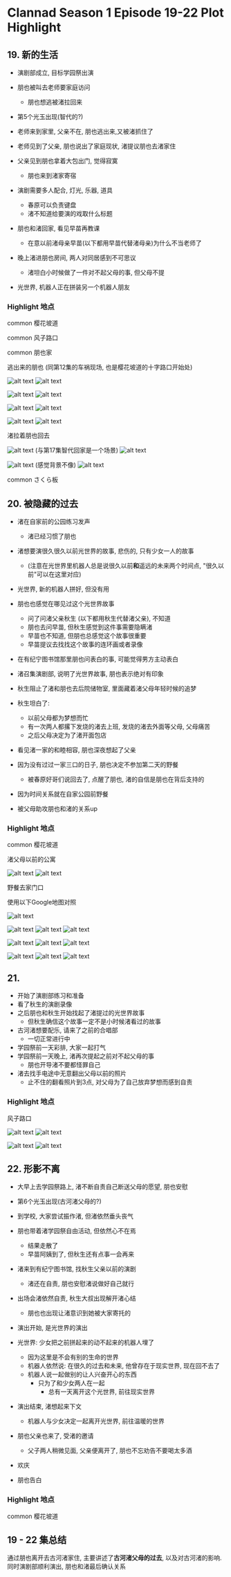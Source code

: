 # Clannad Season 1 Episode 19-22 Plot Highlight

## 19. 新的生活

- 演剧部成立, 目标学园祭出演

- 朋也被叫去老师要家庭访问
  - 朋也想逃被渚拉回来

- 第5个光玉出现(智代的?)

- 老师来到家里, 父亲不在, 朋也逃出来,又被渚抓住了
- 老师见到了父亲, 朋也说出了家庭现状, 渚提议朋也去渚家住
- 父亲见到朋也拿着大包出门, 觉得寂寞
  - 朋也来到渚家寄宿
- 演剧需要多人配合, 灯光, 乐器, 道具
  - 春原可以负责键盘
  - 渚不知道给要演的戏取什么标题
- 朋也和渚回家, 看见早苗再教课
  - 在意以前渚母亲早苗(以下都用早苗代替渚母亲)为什么不当老师了
- 晚上渚进朋也房间, 两人对同居感到不可思议
  - 渚坦白小时候做了一件对不起父母的事, 但父母不提

- 光世界, 机器人正在拼装另一个机器人朋友

### Highlight 地点

common 樱花坡道

common 风子路口

common 朋也家

逃出来的朋也 (同第12集的车祸现场, 也是樱花坡道的十字路口开始处)

![alt text](img/cla19-0052-s.jpg)
![alt text](img/cla19-0052.jpg)

![alt text](img/cla19-0053-s.jpg)
![alt text](img/cla19-0053.jpg)

![alt text](img/cla19-0054-s.jpg)
![alt text](img/cla19-0054.jpg)

![alt text](img/cla19-0056-s.jpg)
![alt text](img/cla19-0056.jpg)

渚拉着朋也回去

![alt text](img/cla19-0057-s.jpg) (与第17集智代回家是一个场景)
![alt text](img/cla19-0057.jpg)

![alt text](img/cla19-0058-s.jpg) (感觉背景不像)
![alt text](img/cla19-0058.jpg)

common さくら板

## 20. 被隐藏的过去

- 渚在自家前的公园练习发声
  - 渚已经习惯了朋也
- 渚想要演很久很久以前光世界的故事, 悲伤的, 只有少女一人的故事
  - (注意在光世界里机器人总是说很久以前**和**遥远的未来两个时间点, "很久以前"可以在这里对应)

- 光世界, 新的机器人拼好, 但没有用

- 朋也也感觉在哪见过这个光世界故事
  - 问了问渚父亲秋生 (以下都用秋生代替渚父亲), 不知道
  - 朋也去问早苗, 但秋生感觉到这件事需要隐瞒渚
  - 早苗也不知道, 但朋也总感觉这个故事很重要
  - 早苗提议去找找这个故事的连环画或者录像
- 在有纪宁图书馆那里朋也问表白的事, 可能觉得男方主动表白
- 渚召集演剧部, 说明了光世界故事, 朋也表示绝对有印象
- 秋生阻止了渚和朋也去后院储物室, 里面藏着渚父母年轻时候的追梦
- 秋生坦白了:
  - 以前父母都为梦想而忙
  - 有一次两人都撂下发烧的渚去上班, 发烧的渚去外面等父母, 父母痛苦
  - 之后父母决定为了渚开面包店
- 看见渚一家的和睦相容, 朋也深夜想起了父亲
- 因为没有过过一家三口的日子, 朋也决定不参加第二天的野餐
  - 被春原好哥们说回去了, 点醒了朋也, 渚的自信是朋也在背后支持的
- 因为时间关系就在自家公园前野餐
- 被父母助攻朋也和渚的关系up

### Highlight 地点

common 樱花坡道

渚父母以前的公寓

![alt text](img/cla20-0078-s0.jpg)
![alt text](img/cla20-0078.jpg)

野餐去家门口

使用以下Google地图对照

![alt text](img/image3.png)

![alt text](img/cla-20-base-0.jpg)
![alt text](img/cla20-0111.jpg)
![alt text](img/cla20-0112.jpg)

![alt text](img/cla-20-base-1.jpg)
![alt text](img/cla20-0115.jpg)
![alt text](img/cla20-0119.jpg)

![alt text](img/cla-20-base-2.jpg)
![alt text](img/cla20-0121.jpg)
![alt text](img/cla20-0123.jpg)

## 21. 

- 开始了演剧部练习和准备
- 看了秋生的演剧录像
- 之后朋也和秋生开始找起了渚提过的光世界故事
  - 但秋生确信这个故事一定不是小时候渚看过的故事
- 古河渚想要配乐, 请来了之前的合唱部
  - 一切正常进行中
- 学园祭前一天彩排, 大家一起打气
- 学园祭前一天晚上, 渚再次提起之前对不起父母的事
  - 朋也开导渚不要都怪罪自己
- 渚去找手电途中无意翻出父母以前的照片
  - 止不住的翻看照片到3点, 对父母为了自己放弃梦想而感到自责

### Highlight 地点

风子路口

![alt text](img/cla21-0039-s.jpg)
![alt text](img/cla21-0039.jpg)

![alt text](img/cla21-0043-s.jpg)
![alt text](img/cla21-0040.jpg)


## 22. 形影不离

- 大早上去学园祭路上, 渚不断自责自己断送父母的愿望, 朋也安慰

- 第6个光玉出现(古河渚父母的?)

- 到学校, 大家尝试振作渚, 但渚依然垂头丧气
- 朋也带着渚学园祭自由活动, 但依然心不在焉
  - 结果走散了
  - 早苗阿姨到了, 但秋生还有点事一会再来
- 渚来到有纪宁图书馆, 找秋生父亲以前的演剧
  - 渚还在自责, 朋也安慰渚说做好自己就行

- 出场会渚依然自责, 秋生大叔出现解开渚心结
  - 朋也也出现让渚意识到她被大家寄托的
- 演出开始, 是光世界的演出

- 光世界: 少女把之前拼起来的动不起来的机器人埋了
  - 因为这里是不会有别的生命的世界
  - 机器人依然说: 在很久的过去和未来, 他曾存在于现实世界, 现在回不去了
  - 机器人说一起做别的让人兴奋开心的东西
    - 只为了和少女两人在一起
      - 总有一天离开这个光世界, 前往现实世界

- 演出结束, 渚想起来下文
  - 机器人与少女决定一起离开光世界, 前往温暖的世界
- 朋也父亲也来了, 受渚的邀请
  - 父子两人稍微见面, 父亲便离开了, 朋也不忘劝告不要喝太多酒

- 欢庆

- 朋也告白

### Highlight 地点

common 樱花坡道

## 19 - 22 集总结

通过朋也离开去古河渚家住,
主要讲述了**古河渚父母的过去**, 以及对古河渚的影响.
同时演剧部顺利演出,
朋也和渚最后确认关系
